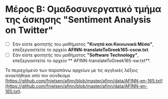 # Μέρος Β: Ομαδοσυνεργατικό τμήμα της άσκησης "Sentiment Analysis on Twitter"

- [ ] Εάν είστε φοιτητής του μαθήματος **"Κινητά και Κοινωνικά Μέσα"**, επεξεργαστείτε το αρχείο **AFINN-translateToGreek165-cscw.txt**.
- [ ] Εάν είστε φοιτητής του μαθήματος **"Software Technology"**, επεξεργαστείτε το αρχείο ** AFINN-translateToGreek165-sw.txt**.

Το περιεχόμενο των παραπάνω αρχείων με τις αγγλικές λέξεις ανακτήθηκε από τον σύνδεσμο [https://github.com/fnielsen/afinn/blob/master/afinn/data/AFINN-en-165.txt](https://github.com/fnielsen/afinn/blob/master/afinn/data/AFINN-en-165.txt).
